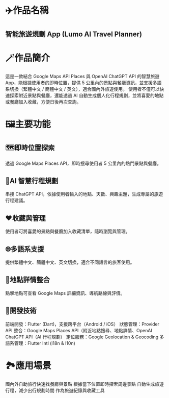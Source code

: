 # ✈️作品名稱
## 智能旅遊規劃 App (Lumo AI Travel Planner)

# 🪄作品簡介
這是一款結合 Google Maps API Places 與 OpenAI ChatGPT API 的智慧旅遊 App，能根據使用者的即時位置，提供 5 公里內的景點與餐廳資訊，並支援多語系切換（繁體中文 / 簡體中文 / 英文），適合國內外旅遊使用。
使用者不僅可以快速探索附近景點與餐廳，還能透過 AI 自動生成個人化行程規劃，並將喜愛的地點或餐廳加入收藏，方便日後再次查詢。

# 🖼️主要功能
## 🗺️即時位置探索
透過 Google Maps Places API，即時搜尋使用者 5 公里內的熱門景點與餐廳。

## 🧠AI 智慧行程規劃
串接 ChatGPT API，依據使用者輸入的地點、天數、興趣主題，生成專屬的旅遊行程建議。

## ❤️收藏與管理
使用者可將喜愛的景點與餐廳加入收藏清單，隨時瀏覽與管理。

## 🌐多語系支援
提供繁體中文、簡體中文、英文切換，適合不同語言的旅客使用。

## 🎡地點詳情整合
點擊地點可查看 Google Maps 詳細資訊、導航路線與評價。

## 🌟開發技術
前端開發：Flutter (Dart)，支援跨平台（Android / iOS）
狀態管理：Provider
API 整合：Google Maps Places API（附近地點搜尋、地點詳情、OpenAI ChatGPT API（AI 行程規劃）
定位服務：Google Geolocation & Geocoding
多語系管理：Flutter Intl (i18n & l10n)

# 🏞️應用場景
國內外自助旅行快速找餐廳與景點
根據當下位置即時探索周邊景點
自動生成旅遊行程，減少出行規劃時間
作為旅遊紀錄與收藏工具
